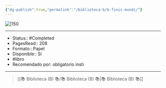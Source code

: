 ```yaml
---
{"dg-publish":true,"permalink":"/biblioteca-b/b-finis-mundi/"}
---
```



![|150](https://m.media-amazon.com/images/I/61Piy-3TxrL._SL1050_.jpg)

---

- Status:: #Completed 
- PagesRead:: 208 
- Formato:: Papel
- Disponible:: Sí
- #libro
- Recomendado por: obligatorio insti

---

> [[📚 Biblioteca (B) 📚/📚 Biblioteca (B) 📚\|📚 Biblioteca (B) 📚]]